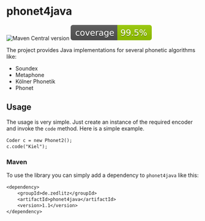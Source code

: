 # phonet4java

![Maven Central version](https://img.shields.io/maven-central/v/de.zedlitz/phonet4java)
![Coverage](.github/badges/jacoco.svg)

The project provides Java implementations for several phonetic algorithms like:

  * Soundex
  * Metaphone
  * Kölner Phonetik
  * Phonet

## Usage

The usage is very simple. Just create an instance of the required encoder and invoke the `code` method. Here is a simple example.

	Coder c = new Phonet2();
	c.code("Kiel");

### Maven

To use the library you can simply add a dependency to `phonet4java` like this:

	<dependency>
		<groupId>de.zedlitz</groupId>
		<artifactId>phonet4java</artifactId>
		<version>1.1</version>
	</dependency>
